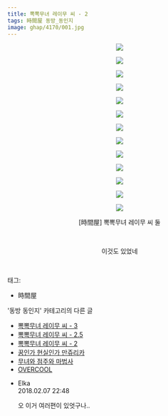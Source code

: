 ```yaml
---
title: 뽁뽁무녀 레이무 씨 - 2
tags: 時間屋 동방_동인지
image: ghap/4170/001.jpg
---
```

<div class="article">
<p style="text-align: center; clear: none; float: none;"><img src="{{ site.nasurl }}/ghap/4170/001.jpg"/></p>
<p style="text-align: center; clear: none; float: none;"><img src="{{ site.nasurl }}/ghap/4170/002.jpg"/></p>
<p style="text-align: center; clear: none; float: none;"><img src="{{ site.nasurl }}/ghap/4170/003.jpg"/></p>
<p style="text-align: center; clear: none; float: none;"><img src="{{ site.nasurl }}/ghap/4170/004.jpg"/></p>
<p style="text-align: center; clear: none; float: none;"><img src="{{ site.nasurl }}/ghap/4170/005.jpg"/></p>
<p style="text-align: center; clear: none; float: none;"><img src="{{ site.nasurl }}/ghap/4170/006.jpg"/></p>
<p style="text-align: center; clear: none; float: none;"><img src="{{ site.nasurl }}/ghap/4170/007.jpg"/></p>
<p style="text-align: center; clear: none; float: none;"><img src="{{ site.nasurl }}/ghap/4170/008.jpg"/></p>
<p style="text-align: center; clear: none; float: none;"><img src="{{ site.nasurl }}/ghap/4170/009.jpg"/></p>
<p style="text-align: center; clear: none; float: none;"><img src="{{ site.nasurl }}/ghap/4170/010.jpg"/></p>
<p style="text-align: center; clear: none; float: none;"><img src="{{ site.nasurl }}/ghap/4170/011.jpg"/></p>
<p style="text-align: center; clear: none; float: none;"><img src="{{ site.nasurl }}/ghap/4170/012.jpg"/></p>
<p style="text-align: center; clear: none; float: none;"><img src="{{ site.nasurl }}/ghap/4170/013.jpg"/></p>
<p style="text-align: center; clear: none; float: none;">[時間屋] 뽁뽁무녀 레이무 씨 둘</p>
<p style="text-align: center; clear: none; float: none;"><br/></p>
<p style="text-align: center; clear: none; float: none;">이것도 있었네</p>
<p><br/></p>
</div><div class="tagTrail">
<p>태그: </p>
<ul>
<li>時間屋</li>
</ul>
</div><div class="another">
<p>'동방 동인지' 카테고리의 다른 글</p>
<ul>
<li><a href="/2018-02-07-ghap_4172">뽁뽁무녀 레이무 씨 - 3</a></li>
<li><a href="/2018-02-07-ghap_4171">뽁뽁무녀 레이무 씨 - 2.5</a></li>
<li><a href="/2018-02-07-ghap_4170">뽁뽁무녀 레이무 씨 - 2</a></li>
<li><a href="/2018-02-07-ghap_4169">꿈인가 현실인가 만쥬리카</a></li>
<li><a href="/2018-02-06-ghap_4166">무녀와 점주와 마법사</a></li>
<li><a href="/2018-02-06-ghap_4163">OVERCOOL</a></li>
</ul>
</div><div class="cb_module cb_fluid">
<div class="cb_wrt cb_profile">
<div class="comment">
<ul>
<li class="cb_thumb_off" id="comment15194706">
<div class="cb_comment_area">
<div class="cb_info_area">
<div class="cb_section">
<span class="cb_nick_name">Elka</span>
</div>
<div class="cb_section">
<span class="cb_date">2018.02.07 22:48 </span>
</div>
</div>
<div class="cb_dsc_comment">
<p class="cb_dsc">
											오 이거 여러편이 있엇구나..
										</p>
</div>
</div></li>
</ul>
</div>
</div><!-- commentList close -->
</div>